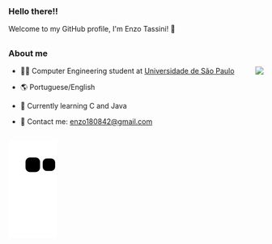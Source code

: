 ### Hello there!!

Welcome to my GitHub profile, I'm Enzo Tassini! :space_invader:

##

### About me

<img src="https://github-readme-stats.vercel.app/api/top-langs/?username=Enzo-Tssn&layout=compact&theme=midnight-purple" align="right"> 

- 👨‍🎓 Computer Engineering student at [Universidade de São Paulo](https://www5.usp.br/)

- 🌎 Portuguese/English

- 📝 Currently learning C and Java

- 📧 Contact me: enzo180842@gmail.com

##

![Snake animation](https://github.com/Enzo-Tssn/Enzo-Tssn/blob/output/github-contribution-grid-snake.svg)
